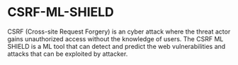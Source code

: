 # CSRF-ML-SHIELD
CSRF (Cross-site Request Forgery) is an cyber attack where the threat actor gains unauthorized access without the knowledge of users. The CSRF ML SHIELD is a ML tool that can detect and predict the web vulnerabilities and attacks that can be exploited by attacker.
